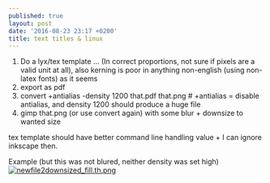 ```yaml
---
published: true
layout: post
date: '2016-08-23 23:17 +0200'
title: text titles & linux
---
```

1. Do a lyx/tex template ... (In correct proportions, not sure if pixels are a valid unit at all), also kerning is poor in anything non-english (using non-latex fonts) as it seems
1. export as pdf
1. convert +antialias -density 1200 that.pdf that.png # +antialias = disable antialias, and density 1200 should produce a huge file
1. gimp that.png (or use convert again) with some blur + downsize to wanted size

tex template should have better command line handling value + I can ignore inkscape then.

Example (but this was not blured, neither density was set high)  
[![newfile2downsized_fill.th.png](https://cdn.scrot.moe/images/2016/08/23/newfile2downsized_fill.th.png)](https://cdn.scrot.moe/images/2016/08/23/newfile2downsized_fill.png)
